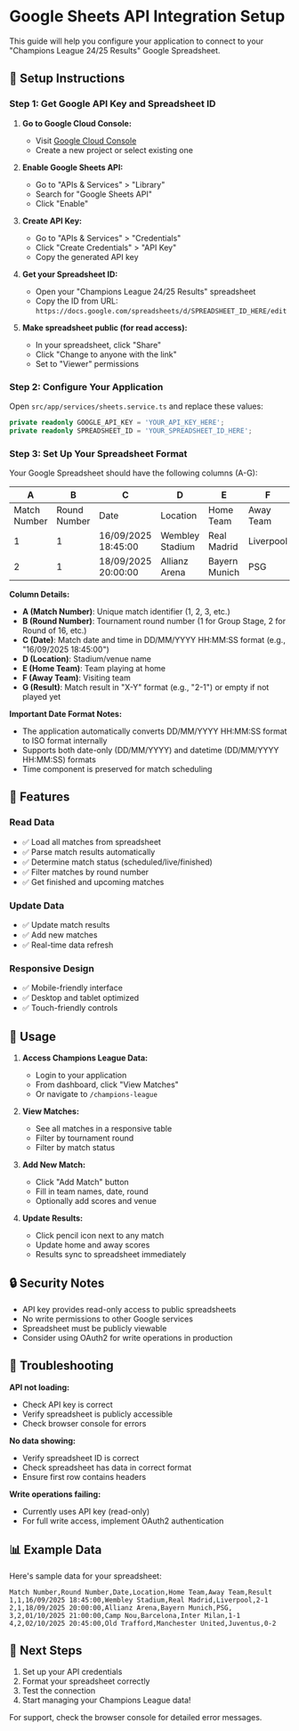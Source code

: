 # Google Sheets API Integration Setup

This guide will help you configure your application to connect to your "Champions League 24/25 Results" Google Spreadsheet.

## 🔧 Setup Instructions

### Step 1: Get Google API Key and Spreadsheet ID

1. **Go to Google Cloud Console:**
   - Visit [Google Cloud Console](https://console.cloud.google.com/)
   - Create a new project or select existing one

2. **Enable Google Sheets API:**
   - Go to "APIs & Services" > "Library"
   - Search for "Google Sheets API"
   - Click "Enable"

3. **Create API Key:**
   - Go to "APIs & Services" > "Credentials"
   - Click "Create Credentials" > "API Key"
   - Copy the generated API key

4. **Get your Spreadsheet ID:**
   - Open your "Champions League 24/25 Results" spreadsheet
   - Copy the ID from URL: `https://docs.google.com/spreadsheets/d/SPREADSHEET_ID_HERE/edit`

5. **Make spreadsheet public (for read access):**
   - In your spreadsheet, click "Share"
   - Click "Change to anyone with the link"
   - Set to "Viewer" permissions

### Step 2: Configure Your Application

Open `src/app/services/sheets.service.ts` and replace these values:

```typescript
private readonly GOOGLE_API_KEY = 'YOUR_API_KEY_HERE';
private readonly SPREADSHEET_ID = 'YOUR_SPREADSHEET_ID_HERE';
```

### Step 3: Set Up Your Spreadsheet Format

Your Google Spreadsheet should have the following columns (A-G):

| A | B | C | D | E | F | G |
|---|---|---|---|---|---|---|
| Match Number | Round Number | Date | Location | Home Team | Away Team | Result |
| 1 | 1 | 16/09/2025 18:45:00 | Wembley Stadium | Real Madrid | Liverpool | 2-1 |
| 2 | 1 | 18/09/2025 20:00:00 | Allianz Arena | Bayern Munich | PSG |  |

**Column Details:**
- **A (Match Number)**: Unique match identifier (1, 2, 3, etc.)
- **B (Round Number)**: Tournament round number (1 for Group Stage, 2 for Round of 16, etc.)
- **C (Date)**: Match date and time in DD/MM/YYYY HH:MM:SS format (e.g., "16/09/2025 18:45:00")
- **D (Location)**: Stadium/venue name
- **E (Home Team)**: Team playing at home
- **F (Away Team)**: Visiting team
- **G (Result)**: Match result in "X-Y" format (e.g., "2-1") or empty if not played yet

**Important Date Format Notes:**
- The application automatically converts DD/MM/YYYY HH:MM:SS format to ISO format internally
- Supports both date-only (DD/MM/YYYY) and datetime (DD/MM/YYYY HH:MM:SS) formats
- Time component is preserved for match scheduling

## 🚀 Features

### Read Data
- ✅ Load all matches from spreadsheet
- ✅ Parse match results automatically
- ✅ Determine match status (scheduled/live/finished)
- ✅ Filter matches by round number
- ✅ Get finished and upcoming matches

### Update Data
- ✅ Update match results
- ✅ Add new matches
- ✅ Real-time data refresh

### Responsive Design
- ✅ Mobile-friendly interface
- ✅ Desktop and tablet optimized
- ✅ Touch-friendly controls

## 📱 Usage

1. **Access Champions League Data:**
   - Login to your application
   - From dashboard, click "View Matches"
   - Or navigate to `/champions-league`

2. **View Matches:**
   - See all matches in a responsive table
   - Filter by tournament round
   - Filter by match status

3. **Add New Match:**
   - Click "Add Match" button
   - Fill in team names, date, round
   - Optionally add scores and venue

4. **Update Results:**
   - Click pencil icon next to any match
   - Update home and away scores
   - Results sync to spreadsheet immediately

## 🔒 Security Notes

- API key provides read-only access to public spreadsheets
- No write permissions to other Google services
- Spreadsheet must be publicly viewable
- Consider using OAuth2 for write operations in production

## 🐛 Troubleshooting

**API not loading:**
- Check API key is correct
- Verify spreadsheet is publicly accessible
- Check browser console for errors

**No data showing:**
- Verify spreadsheet ID is correct
- Check spreadsheet has data in correct format
- Ensure first row contains headers

**Write operations failing:**
- Currently uses API key (read-only)
- For full write access, implement OAuth2 authentication

## 📊 Example Data

Here's sample data for your spreadsheet:

```
Match Number,Round Number,Date,Location,Home Team,Away Team,Result
1,1,16/09/2025 18:45:00,Wembley Stadium,Real Madrid,Liverpool,2-1
2,1,18/09/2025 20:00:00,Allianz Arena,Bayern Munich,PSG,
3,2,01/10/2025 21:00:00,Camp Nou,Barcelona,Inter Milan,1-1
4,2,02/10/2025 20:45:00,Old Trafford,Manchester United,Juventus,0-2
```

## 🔄 Next Steps

1. Set up your API credentials
2. Format your spreadsheet correctly
3. Test the connection
4. Start managing your Champions League data!

For support, check the browser console for detailed error messages.
